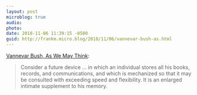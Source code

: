 ```yaml
---
layout: post
microblog: true
audio: 
photo: 
date: 2018-11-06 11:39:15 -0500
guid: http://frankm.micro.blog/2018/11/06/vannevar-bush-as.html
---
```

[Vannevar Bush, As We May Think](https://www.theatlantic.com/magazine/archive/1945/07/as-we-may-think/303881/):

>Consider a future device …  in which an individual stores all his books, records, and communications, and which is mechanized so that it may be consulted with exceeding speed and flexibility. It is an enlarged intimate supplement to his memory.
